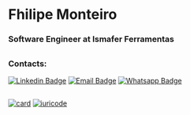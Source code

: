 # Fhilipe Monteiro
### Software Engineer at Ismafer Ferramentas
##
### Contacts:
[![Linkedin Badge](https://img.shields.io/badge/-fhilipefsm-0077B5?style=flat-square&logo=linkedin&logoColor=white)](https://www.linkedin.com/in/fhilipefsm/)
[![Email Badge](https://img.shields.io/badge/-fhilipemonteiro@hotmail.com-0077B5?style=flat-square&logo=microsoft-outlook&logoColor=white)](mailto:fhilipemonteiro@hotmail.com)
[![Whatsapp Badge](https://img.shields.io/badge/-+55%20(99)%20985356665-2eb25f?style=flat-square&logo=whatsapp&logoColor=white)](https://wa.me/5599985356665)
##
[![card](https://github-readme-stats.vercel.app/api?username=fhilipemonteiro&theme=dracula&show_icons=true)](https://github.com/anuraghazra/github-readme-stats)
[![iuricode](https://github-readme-stats.vercel.app/api/top-langs/?username=fhilipemonteiro&hide=html&layout=compact&theme=dracula)](https://github.com/anuraghazra/github-readme-stats)
